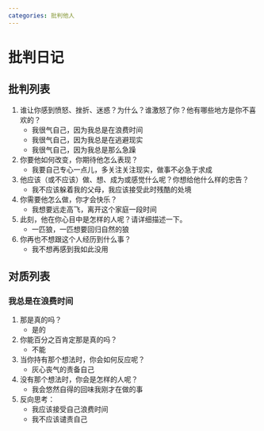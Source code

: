 ```yaml
---
categories: 批判他人
---
```


# 批判日记

## 批判列表

1. 谁让你感到愤怒、挫折、迷惑？为什么？谁激怒了你？他有哪些地方是你不喜欢的？
    - 我很气自己，因为我总是在浪费时间
    - 我很气自己，因为我总是在逃避现实
    - 我很气自己，因为我总是那么急躁
2. 你要他如何改变，你期待他怎么表现？
    - 我要自己专心一点儿，多关注关注现实，做事不必急于求成
3. 他应该（或不应该）做、想、成为或感觉什么呢？你想给他什么样的忠告？
    - 我不应该躲着我的父母，我应该接受此时残酷的处境
4. 你需要他怎么做，你才会快乐？
    - 我想要远走高飞，离开这个家庭一段时间
5. 此刻，他在你心目中是怎样的人呢？请详细描述一下。
    - 一匹狼，一匹想要回归自然的狼
6. 你再也不想跟这个人经历到什么事？
    - 我不想再感到我如此没用

## 对质列表

### 我总是在浪费时间

1. 那是真的吗？
    - 是的
2. 你能百分之百肯定那是真的吗？
    - 不能
3. 当你持有那个想法时，你会如何反应呢？
    - 灰心丧气的责备自己
4. 没有那个想法时，你会是怎样的人呢？
    - 我会悠然自得的回味我刚才在做的事
5. 反向思考：
    - 我应该接受自己浪费时间
    - 我不应该谴责自己
